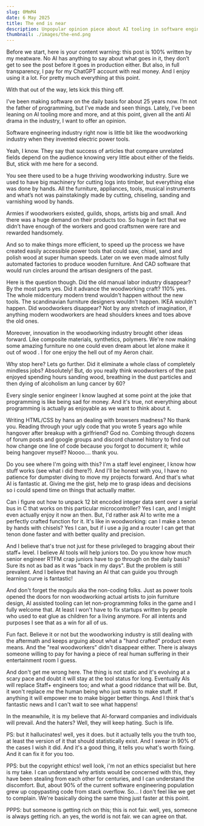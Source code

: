```yaml
---
slug: 0MmM4
date: 6 May 2025
title: The end is near
description: Unpopular opinion piece about AI tooling in software engineering these days
thumbnail: ./images/the-end.png
---
```

Before we start, here is your content warning: this post is 100% written by my meatware. No AI has anything to say about what goes in it, they don’t get to see the post before it goes in production either. But also, in full transparency, I pay for my ChatGPT account with real money. And I enjoy using it a lot. For pretty much everything at this point.

With that out of the way, lets kick this thing off.

I’ve been making software on the daily basis for about 25 years now. I’m not the father of programming, but I’ve made and seen things. Lately, I’ve been leaning on AI tooling more and more, and at this point, given all the anti AI drama in the industry, I want to offer an opinion.

Software engineering industry right now is little bit like the woodworking industry when they invented electric power tools. 

Yeah, I know. They say that success of articles that compare unrelated fields depend on the audience knowing very little about either of the fields. But, stick with me here for a second.

You see there used to be a huge thriving woodworking industry. Sure we used to have big machinery for cutting logs into timber, but everything else was done by hands. All the furniture, appliances, tools, musical instruments and what’s not was painstakingly made by cutting, chiseling, sanding and varnishing wood by hands. 

Armies if woodworkers existed, guilds, shops, artists big and small. And there was a huge demand on their products too. So huge in fact that we didn’t have enough of the workers and good craftsmen were rare and rewarded handsomely.

And so to make things more efficient, to speed up the process we have created easily accessible power tools that could saw, chisel, sand and polish wood at super human speeds. Later on we even made almost fully automated factories to produce wooden furniture. And CAD software that would run circles around the artisan designers of the past.

Here is the question though. Did the old manual labor industry disappear? By the most parts yes. Did it advance the woodworking craft? 110% yes. The whole midcentury modern trend wouldn't happen without the new tools. The scandinavian furniture designers wouldn't happen. IKEA wouldn't happen. Did woodworkers disappear? Not by any stretch of imagination, if anything modern woodworkers are head shoulders knees and toes above the old ones.

Moreover, innovation in the woodworking industry brought other ideas forward. Like composite materials, synthetics, polymers. We're now making some amazing furniture no one could even dream about let alone make it out of wood . I for one enjoy the hell out of my Aeron chair.

Why stop here? Lets go further. Did it eliminate a whole class of completely mindless jobs? Absolutely! But, do you really think woodworkers of the past enjoyed spending hours sanding wood, breathing in the dust particles and then dying of alcoholism an lung cancer by 60?

Every single senior engineer I know laughed at some point at the joke that programming is like being sad for money. And it's true, not everything about programming is actually as enjoyable as we want to think about it.

Writing HTML/CSS by hans an dealing with browsers madness? No thank you. Reading through your ugly code that you wrote 5 years ago while hangover after breakup with a girlfriend? God no. Combing through dozens of forum posts and google groups and discord channel history to find out how change one line of code because you forgot to document it; while being hangover myself? Noooo.... thank you.

Do you see where I'm going with this? I'm a staff level engineer, I know how stuff works (see what i did there?). And I'll be honest with you, I have no patience for dumpster diving to move my projects forward. And that's what AI is fantastic at. Giving me the gist, help me to grasp ideas and decisions so i could spend time on things that actually matter.

Can i figure out how to unpack 12 bit encoded integer data sent over a serial bus in C that works on this particular microcontroller? Yes I can, and I might even actually enjoy it now an then. But, I'd rather ask AI to write me a perfectly crafted function for it. It's like in woodworking: can I make a tenon by hands with chisels? Yes I can, but if i use a jig and a router I can get that tenon done faster and with better quality and precision.

And I believe that's true not just for these privileged to bragging about their staff+ level. I believe AI tools will help juniors too. Do you know how much senior engineer RTFM crap juniors have to go through on the daily basis? Sure its not as bad as it was "back in my days". But the problem is still prevalent. And I believe that having an AI that can guide you through learning curve is fantastic!

And don't forget the moguls aka the non-coding folks. Just as power tools opened the doors for non woodworking actual artists to join furniture design, AI assisted tooling can let non-programming folks in the game and I fully welcome that. At least I won't have to fix startups written by people who used to eat glue as children for a living anymore. For all intents and purposes I see that as a win for all of us.

Fun fact. Believe it or not but the woodworking industry is still dealing with the aftermath and keeps arguing about what a "hand crafted" product even means. And the "real woodworkers" didn't disappear either. There is always someone willing to pay for having a piece of real human suffering in their entertainment room I guess.

And don't get me wrong here. The thing is not static and it's evolving at a scary pace and doubt it will stay at the tool status for long. Eventually AIs will replace Staff+ engineers too; and what a good riddance that will be. But, it won't replace _me_ the human being who just wants to make stuff. If anything it will empower me to make bigger better things. And I think that's fantastic news and I can't wait to see what happens!

In the meanwhile, it is my believe that AI-forward companies and individuals will prevail. And the haters? Well, they will keep hating. Such is life.

PS: but it hallucinates! well, yes it does. but it actually tells you the truth too, at least the version of it that should statistically exist. And I swear in 90% of the cases I wish it did. And it's a good thing, it tells you what's worth fixing. And it can fix it for you too.

PPS: but the copyright ethics! well look, i'm not an ethics specialist but here is my take. I can understand why artists would be concerned with this, they have been stealing from each other for centuries, and I can understand the discomfort. But, about 90% of the current software engineering population grew up copypasting code from stack overflow. So... I don't feel like we get to complain. We're basically doing the same thing just faster at this point.

PPPS: but someone is getting rich on this; this is not fair. well, yes, someone is always getting rich. an yes, the world is not fair. we can agree on that.